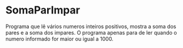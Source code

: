 # SomaParImpar

Programa que lê vários numeros inteiros positivos, mostra a soma dos pares e a soma dos impares. O programa apenas para de ler quando o numero informado for maior ou igual a 1000.